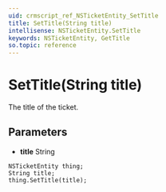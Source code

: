```yaml
---
uid: crmscript_ref_NSTicketEntity_SetTitle
title: SetTitle(String title)
intellisense: NSTicketEntity.SetTitle
keywords: NSTicketEntity, GetTitle
so.topic: reference
---
```


# SetTitle(String title)

The title of the ticket.

## Parameters

* **title** String

```crmscript
NSTicketEntity thing;
String title;
thing.SetTitle(title);
```

